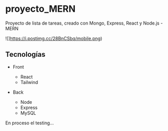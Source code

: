 # proyecto_MERN
Proyecto de lista de tareas, creado con Mongo, Express, React y Node.js - MERN

![]https://i.postimg.cc/28BnCSbq/mobile.png)

## Tecnologías
- Front
  - React
  - Tailwind

- Back
  - Node
  - Express
  - MySQL

En proceso el testing...
